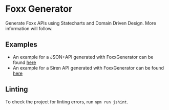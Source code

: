 # Foxx Generator

Generate Foxx APIs using Statecharts and Domain Driven Design. More information will follow.

## Examples

* An example for a JSON+API generated with FoxxGenerator can be found [here](https://github.com/moonglum/json_api)
* An example for a Siren API generated with FoxxGenerator can be found [here](https://github.com/moonglum/siren)

## Linting

To check the project for linting errors, run `npm run jshint`.
